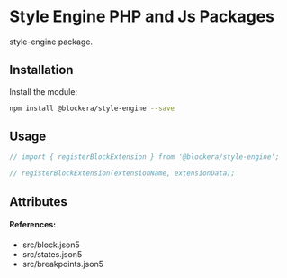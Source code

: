 # Style Engine PHP and Js Packages

style-engine package.

## Installation

Install the module:

```bash
npm install @blockera/style-engine --save
```

## Usage

```js
// import { registerBlockExtension } from '@blockera/style-engine';

// registerBlockExtension(extensionName, extensionData);
```

## Attributes

#### References:

-   src/block.json5
-   src/states.json5
-   src/breakpoints.json5

